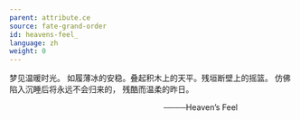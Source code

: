 ```yaml
---
parent: attribute.ce
source: fate-grand-order
id: heavens-feel_
language: zh
weight: 0
---
```


梦见温暖时光。
如履薄冰的安稳。叠起积木上的天平。残垣断壁上的摇篮。
仿佛陷入沉睡后将永远不会归来的，
残酷而温柔的昨日。

<span style="float:right;margin-right:100px;">────Heaven’s Feel</span><br />
